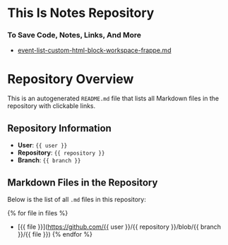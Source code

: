 # This Is Notes Repository
### To Save Code, Notes, Links, And More

- [event-list-custom-html-block-workspace-frappe.md](event-list-custom-html-block-workspace-frappe.md)

# Repository Overview

This is an autogenerated `README.md` file that lists all Markdown files in the repository with clickable links.

## Repository Information

- **User**: `{{ user }}`
- **Repository**: `{{ repository }}`
- **Branch**: `{{ branch }}`

## Markdown Files in the Repository

Below is the list of all `.md` files in this repository:

{% for file in files %}
- [{{ file }}](https://github.com/{{ user }}/{{ repository }}/blob/{{ branch }}/{{ file }})
{% endfor %}
